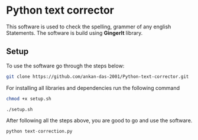 # Python text corrector
This software is used to check the spelling, grammer of any english Statements. The software is build using __GingerIt__ library.

## Setup

To use the software go through the steps below:

```bash
git clone https://github.com/ankan-das-2001/Python-text-corrector.git
```

For installing all libraries and dependencies run the following command

```bash
chmod +x setup.sh
```

```bash
./setup.sh
```

After following all the steps above, you are good to go and use the software.

```python
python text-correction.py
```
